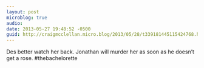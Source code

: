 ```yaml
---
layout: post
microblog: true
audio: 
date: 2013-05-27 19:48:52 -0500
guid: http://craigmcclellan.micro.blog/2013/05/28/t339181445115424768.html
---
```

Des better watch her back. Jonathan will murder her as soon as he doesn’t get a rose. #thebachelorette

